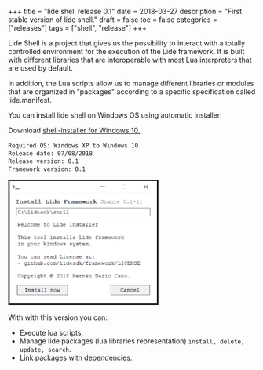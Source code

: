 +++
title = "lide shell release 0.1"
date = 2018-03-27
description = "First stable version of lide shell."
draft = false
toc = false
categories = ["releases"]
tags = ["shell", "release"]
+++

Lide Shell is a project that gives us the possibility to interact with a totally controlled environment for the execution of the Lide framework. It is built with different libraries that are interoperable with most Lua interpreters that are used by default.

In addition, the Lua scripts allow us to manage different libraries or modules that are organized in "packages" according to a specific specification called lide.manifest.

You can install lide shell on Windows OS using automatic installer:

Download [shell-installer for Windows 10.](https://github.com/lidesdk/shell/releases/download/v0.1-beta/shell-installer-0.1-11.exe).

```
Required OS: Windows XP to Windows 10
Release date: 07/08/2018
Release version: 0.1
Framework version: 0.1
```


<img src="/installer_screenshot.png" 
alt="Lide shell Installer Screenshot" width="300" height="250" border="3" />

With with this version you can:

- Execute lua scripts.
- Manage lide packages (lua libraries representation) `install, delete, update, search`.
- Link packages with dependencies.
